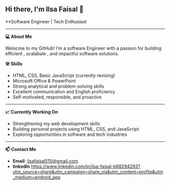 ## Hi there, I'm Ilsa Faisal 👋

**Software Engineer | Tech Enthusiast

---
**💻 About Me**

Welocme to my GitHub! I'm a software Engineer with a passion for building efficient , scalabale , and impactful software solutions.


**🛠️ Skills**  
- HTML, CSS, Basic JavaScript (currently revising)  
- Microsoft Office & PowerPoint  
- Strong analytical and problem-solving skills  
- Excellent communication and English proficiency  
- Self-motivated, responsible, and proactive  

---

**📈 Currently Working On**  
- Strengthening my web development skills  
- Building personal projects using HTML, CSS, and JavaScript  
- Exploring opportunities in software and tech industries  

---

**📫 Contact Me**  
- **Email**: ilsafaisal515@gmail.com
- **linkedln** https://www.linkedin.com/in/ilsa-faisal-b88294293?utm_source=share&utm_campaign=share_via&utm_content=profile&utm_medium=android_app 



